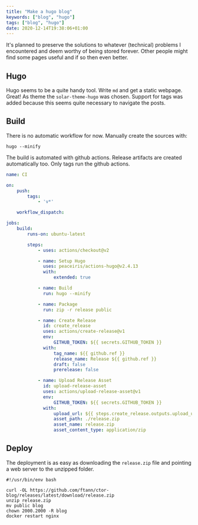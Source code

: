 ```yaml
---
title: "Make a hugo blog"
keywords: ["blog", "hugo"]
tags: ["blog", "hugo"]
date: 2020-12-14T19:38:06+01:00
---
```


It's planned to preserve the solutions to whatever (technical) problems I encountered and deem
worthy of being stored forever. Other people might find some pages useful and if so then even
better.

## Hugo

Hugo seems to be a quite handy tool. Write `md` and get a static webpage. Great!
As theme the `solar-theme-hugo` was chosen. Support for tags was added because this seems quite
necessary to navigate the posts.

## Build

There is no automatic workflow for now. Manually create the sources with:

```shell
hugo --minify
```

The build is automated with github actions. Release artifacts are created automatically too. Only
tags run the github actions.

```yaml
name: CI

on:
    push:
        tags:
            - 'v*'

    workflow_dispatch:

jobs:
    build:
        runs-on: ubuntu-latest

        steps:
            - uses: actions/checkout@v2

            - name: Setup Hugo
              uses: peaceiris/actions-hugo@v2.4.13
              with:
                  extended: true

            - name: Build
              run: hugo --minify

            - name: Package
              run: zip -r release public

            - name: Create Release
              id: create_release
              uses: actions/create-release@v1
              env:
                  GITHUB_TOKEN: ${{ secrets.GITHUB_TOKEN }}
              with:
                  tag_name: ${{ github.ref }}
                  release_name: Release ${{ github.ref }}
                  draft: false
                  prerelease: false

            - name: Upload Release Asset
              id: upload-release-asset
              uses: actions/upload-release-asset@v1
              env:
                  GITHUB_TOKEN: ${{ secrets.GITHUB_TOKEN }}
              with:
                  upload_url: ${{ steps.create_release.outputs.upload_url }}
                  asset_path: ./release.zip
                  asset_name: release.zip
                  asset_content_type: application/zip
```

## Deploy

The deployment is as easy as downloading the `release.zip` file and pointing a web server to the
unzipped folder.

```shell
#!/usr/bin/env bash

curl -OL https://github.com/ftann/ctor-blog/releases/latest/download/release.zip
unzip release.zip
mv public blog
chown 2000.2000 -R blog
docker restart nginx
```
